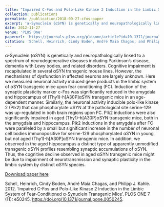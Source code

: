 ```yaml
---
title: "Impaired C-Fos and Polo-Like Kinase 2 Induction in the Limbic System of Fear-Conditioned α-Synuclein Transgenic Mice"
collection: publications
permalink: /publication/2018-09-27-cfos-paper
excerpt: 'α-Synuclein (αSYN) is genetically and neuropathologically linked to a spectrum of neurodegenerative diseases including Parkinson’s disease, dementia with Lewy bodies, and related disorders. Cognitive impairment is recapitulated in several αSYN transgenic mouse lines. However, the mechanisms of dysfunction in affected neurons are largely unknown. Here we measured neuronal activity induced gene products in the limbic system of αSYN transgenic mice upon fear conditioning (FC). Induction of the synaptic plasticity marker c-Fos was significantly reduced in the amygdala and hippocampus of (Thy1)-h[A30P]αSYN transgenic mice in an age-dependent manner. Similarly, the neuronal activity inducible polo-like kinase 2 (Plk2) that can phosphorylate αSYN at the pathological site serine-129 was up-regulated in both brain regions upon FC. Plk2 inductions were also significantly impaired in aged (Thy1)-h[A30P]αSYN transgenic mice, both in the amygdala and hippocampus. Plk2 inductions in the amygdala after FC were paralleled by a small but significant increase in the number of neuronal cell bodies immunopositive for serine-129 phosphorylated αSYN in young but not aged (Thy1)-h[A30P]αSYN transgenic mice. In addition, we observed in the aged hippocampus a distinct type of apparently unmodified transgenic αSYN profiles resembling synaptic accumulations of αSYN. Thus, the cognitive decline observed in aged αSYN transgenic mice might be due to impairment of neurotransmission and synaptic plasticity in the limbic system by distinct αSYN species.'
date: 2012-11-27
venue: 'PLOS One'
paperurl: 'https://journals.plos.org/plosone/article?id=10.1371/journal.pone.0050245'
citation: 'Schell, Heinrich, Cindy Boden, André Maia Chagas, and Philipp J. Kahle. 2012. &quot;Impaired C-Fos and Polo-Like Kinase 2 Induction in the Limbic System of Fear-Conditioned α-Synuclein Transgenic Mice&quot; <i>PLOS One</i>. 7 (11).'
---
```


α-Synuclein (αSYN) is genetically and neuropathologically linked to a spectrum of neurodegenerative diseases including Parkinson’s disease, dementia with Lewy bodies, and related disorders. Cognitive impairment is recapitulated in several αSYN transgenic mouse lines. However, the mechanisms of dysfunction in affected neurons are largely unknown. Here we measured neuronal activity induced gene products in the limbic system of αSYN transgenic mice upon fear conditioning (FC). Induction of the synaptic plasticity marker c-Fos was significantly reduced in the amygdala and hippocampus of (Thy1)-h[A30P]αSYN transgenic mice in an age-dependent manner. Similarly, the neuronal activity inducible polo-like kinase 2 (Plk2) that can phosphorylate αSYN at the pathological site serine-129 was up-regulated in both brain regions upon FC. Plk2 inductions were also significantly impaired in aged (Thy1)-h[A30P]αSYN transgenic mice, both in the amygdala and hippocampus. Plk2 inductions in the amygdala after FC were paralleled by a small but significant increase in the number of neuronal cell bodies immunopositive for serine-129 phosphorylated αSYN in young but not aged (Thy1)-h[A30P]αSYN transgenic mice. In addition, we observed in the aged hippocampus a distinct type of apparently unmodified transgenic αSYN profiles resembling synaptic accumulations of αSYN. Thus, the cognitive decline observed in aged αSYN transgenic mice might be due to impairment of neurotransmission and synaptic plasticity in the limbic system by distinct αSYN species.

[Download paper here](https://journals.plos.org/plosone/article?id=10.1371/journal.pone.0050245)


Schell, Heinrich, Cindy Boden, André Maia Chagas, and Philipp J. Kahle. 2012. ‘Impaired C-Fos and Polo-Like Kinase 2 Induction in the Limbic System of Fear-Conditioned α-Synuclein Transgenic Mice’. PLOS ONE 7 (11): e50245. https://doi.org/10.1371/journal.pone.0050245.
